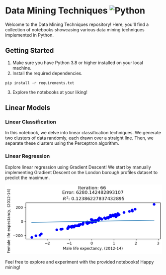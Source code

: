 # Data Mining Techniques ![Python](https://img.shields.io/badge/python->=3.8-blue.svg)

Welcome to the Data Mining Techniques repository! Here, you'll find a collection of notebooks showcasing various data mining techniques implemented in Python.

## Getting Started

1. Make sure you have Python 3.8 or higher installed on your local machine.
2. Install the required dependencies.

```shell
pip install -r requirements.txt
```

3. Explore the notebooks at your liking!

## Linear Models

### Linear Classification
In this notebook, we delve into linear classification techniques. We generate two clusters of data randomly, each drawn over a straight line. Then, we separate these clusters using the Perceptron algorithm.

### Linear Regression
Explore linear regression using Gradient Descent! We start by manually implementing Gradient Descent on the London borough profiles dataset to predict the maximum.

![Linear Regression](blob/LinearRegression.png)

Feel free to explore and experiment with the provided notebooks! Happy mining!